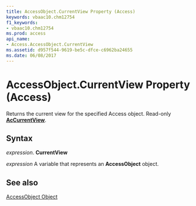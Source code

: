 ```yaml
---
title: AccessObject.CurrentView Property (Access)
keywords: vbaac10.chm12754
f1_keywords:
- vbaac10.chm12754
ms.prod: access
api_name:
- Access.AccessObject.CurrentView
ms.assetid: d957f544-9619-be5c-dfce-c6962ba24655
ms.date: 06/08/2017
---
```



# AccessObject.CurrentView Property (Access)

Returns the current view for the specified Access object. Read-only  **[AcCurrentView](Access.AcCurrentView.md)**.


## Syntax

 _expression_. **CurrentView**

 _expression_ A variable that represents an **AccessObject** object.


## See also


[AccessObject Object](Access.AccessObject.md)

